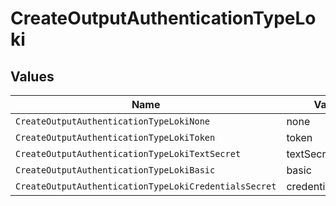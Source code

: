 # CreateOutputAuthenticationTypeLoki


## Values

| Name                                                  | Value                                                 |
| ----------------------------------------------------- | ----------------------------------------------------- |
| `CreateOutputAuthenticationTypeLokiNone`              | none                                                  |
| `CreateOutputAuthenticationTypeLokiToken`             | token                                                 |
| `CreateOutputAuthenticationTypeLokiTextSecret`        | textSecret                                            |
| `CreateOutputAuthenticationTypeLokiBasic`             | basic                                                 |
| `CreateOutputAuthenticationTypeLokiCredentialsSecret` | credentialsSecret                                     |